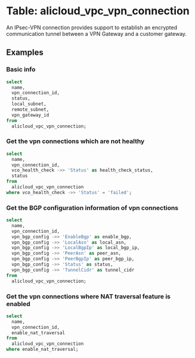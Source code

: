 # Table: alicloud_vpc_vpn_connection

An IPsec-VPN connection provides support to establish an encrypted communication tunnel between a VPN Gateway and a customer gateway.

## Examples

### Basic info

```sql
select
  name,
  vpn_connection_id,
  status,
  local_subnet,
  remote_subnet,
  vpn_gateway_id
from
  alicloud_vpc_vpn_connection;
```

### Get the vpn connections which are not healthy

```sql
select
  name,
  vpn_connection_id,
  vco_health_check ->> 'Status' as health_check_status,
  status
from
  alicloud_vpc_vpn_connection
where vco_health_check ->> 'Status' = 'failed';
```

### Get the BGP configuration information of vpn connections

```sql
select
  name,
  vpn_connection_id,
  vpn_bgp_config ->> 'EnableBgp' as enable_bgp,
  vpn_bgp_config ->> 'LocalAsn' as local_asn,
  vpn_bgp_config ->> 'LocalBgpIp' as local_bgp_ip,
  vpn_bgp_config ->> 'PeerAsn' as peer_asn,
  vpn_bgp_config ->> 'PeerBgpIp' as peer_bgp_ip,
  vpn_bgp_config ->> 'Status' as status,
  vpn_bgp_config ->> 'TunnelCidr' as tunnel_cidr
from
  alicloud_vpc_vpn_connection;
```


### Get the vpn connections where NAT traversal feature is enabled

```sql
select
  name,
  vpn_connection_id,
  enable_nat_traversal
from
  alicloud_vpc_vpn_connection
where enable_nat_traversal;
```
